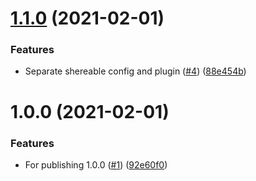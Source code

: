 # [1.1.0](https://github.com/bo2kshelf/eslint-plugin/compare/v1.0.0...v1.1.0) (2021-02-01)


### Features

* Separate shereable config and plugin ([#4](https://github.com/bo2kshelf/eslint-plugin/issues/4)) ([88e454b](https://github.com/bo2kshelf/eslint-plugin/commit/88e454bed158eeca6acc8dd94f2fcbf5f71cc3ae))

# 1.0.0 (2021-02-01)


### Features

* For publishing 1.0.0 ([#1](https://github.com/bo2kshelf/eslint-config/issues/1)) ([92e60f0](https://github.com/bo2kshelf/eslint-config/commit/92e60f0d5e874e894559d747df3f7a6097335a1c))
